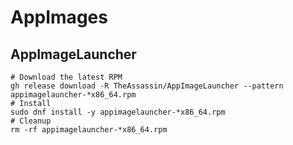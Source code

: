 


# AppImages
## AppImageLauncher
```
# Download the latest RPM
gh release download -R TheAssassin/AppImageLauncher --pattern appimagelauncher-*x86_64.rpm
# Install
sudo dnf install -y appimagelauncher-*x86_64.rpm
# Cleanup
rm -rf appimagelauncher-*x86_64.rpm
```
